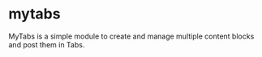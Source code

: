 mytabs
======

MyTabs is a simple module to create and manage multiple content blocks and post them in Tabs.
